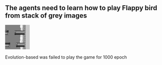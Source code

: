 ## The agents need to learn how to play Flappy bird from stack of grey images
![alt text](state-example.png)

Evolution-based was failed to play the game for 1000 epoch